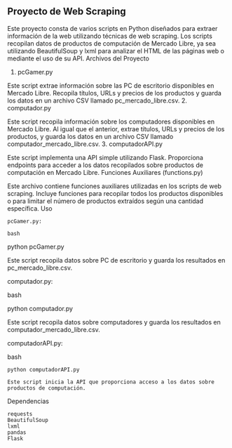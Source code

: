 ## Proyecto de Web Scraping

Este proyecto consta de varios scripts en Python diseñados para extraer información de la web utilizando técnicas de web scraping. Los scripts recopilan datos de productos de computación de Mercado Libre, ya sea utilizando BeautifulSoup y lxml para analizar el HTML de las páginas web o mediante el uso de su API.
Archivos del Proyecto
1. pcGamer.py

Este script extrae información sobre las PC de escritorio disponibles en Mercado Libre. Recopila títulos, URLs y precios de los productos y guarda los datos en un archivo CSV llamado pc_mercado_libre.csv.
2. computador.py

Este script recopila información sobre los computadores disponibles en Mercado Libre. Al igual que el anterior, extrae títulos, URLs y precios de los productos, y guarda los datos en un archivo CSV llamado computador_mercado_libre.csv.
3. computadorAPI.py

Este script implementa una API simple utilizando Flask. Proporciona endpoints para acceder a los datos recopilados sobre productos de computación en Mercado Libre.
Funciones Auxiliares (functions.py)

Este archivo contiene funciones auxiliares utilizadas en los scripts de web scraping. Incluye funciones para recopilar todos los productos disponibles o para limitar el número de productos extraídos según una cantidad específica.
Uso

    pcGamer.py:

    bash

python pcGamer.py

Este script recopila datos sobre PC de escritorio y guarda los resultados en pc_mercado_libre.csv.

computador.py:

bash

python computador.py

Este script recopila datos sobre computadores y guarda los resultados en computador_mercado_libre.csv.

computadorAPI.py:

bash

    python computadorAPI.py

    Este script inicia la API que proporciona acceso a los datos sobre productos de computación.

Dependencias

    requests
    BeautifulSoup
    lxml
    pandas
    Flask
